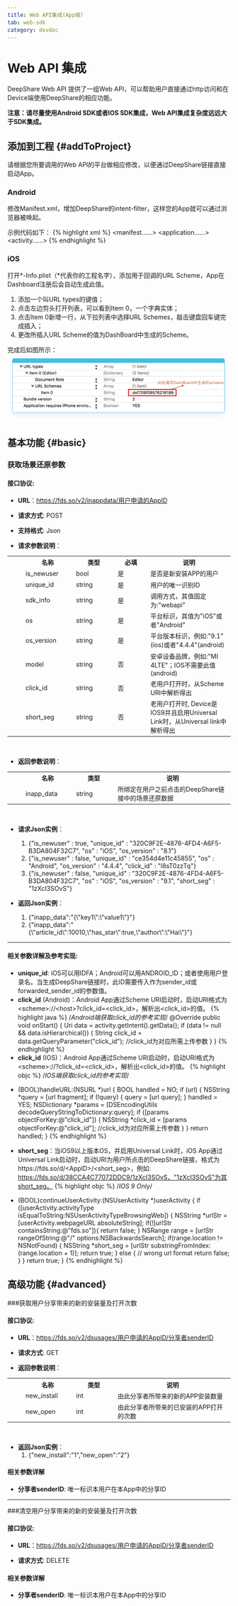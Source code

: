 ```yaml
---
title: Web API集成(App端)
tab: web-sdk
category: devdoc
---
```

# Web API 集成

DeepShare Web API 提供了一组Web API，可以帮助用户直接通过http访问和在Device端使用DeepShare的相应功能。    

**注意：请尽量使用Android SDK或者IOS SDK集成，Web API集成复杂度远远大于SDK集成。**

## 添加到工程 {#addToProject}
请根据您所要调用的Web API的平台做相应修改，以便通过DeepShare链接直接启动App。

### Android

修改Manifest.xml，增加DeepShare的intent-filter，这样您的App就可以通过浏览器被唤起。

示例代码如下：
{% highlight xml %}
<manifest……>
    <uses-permission android:name="android.permission.INTERNET" />
    <application……>
        <activity……>
            <intent-filter>
                <data
                    android:host="此处填写DashBoard中生成的host"
                    android:scheme="此处填写DashBoard中生成的scheme" />
                <action android:name="android.intent.action.VIEW" />
                <category android:name="android.intent.category.DEFAULT" />
                <category android:name="android.intent.category.BROWSABLE" />
            </intent-filter>
        </activity>
    </application>
</manifest>
{% endhighlight %}

### iOS
打开\*-Info.plist（\*代表你的工程名字），添加用于回调的URL Scheme，App在Dashboard注册后会自动生成此值。

  1. 添加一个叫URL types的键值；
  2. 点击左边剪头打开列表，可以看到Item 0，一个字典实体；
  3. 点击Item 0新增一行，从下拉列表中选择URL Schemes，敲击键盘回车键完成插入；
  4. 更改所插入URL Scheme的值为DashBoard中生成的Scheme。

完成后如图所示：
![](/img/doc-ios-sdk-p1.png)

## 基本功能 {#basic}

### 获取场景还原参数

#### 接口协议: 

- **URL**：https://fds.so/v2/inappdata/用户申请的AppID

- **请求方式**: POST

- **支持格式**: Json

- **请求参数说明**：

<body>
    <table class="api_table" border="0" cellspacing="0" cellpadding="0">
        <tbody>
            <tr class="title">
                <th width="20"></th>
                <th width="100">名称</th>
                <th width="80">类型</th>
                <th width="60">必填</th>
                <th>说明</th>
            </tr>
            <tr>
                <td>&nbsp;</td>
                <td class="url">is_newuser</td>
                <td class="url">bool</td>
                <td class="url">是</td>
                <td>是否是新安装APP的用户</td>
            </tr>
            <tr>
                <td>&nbsp;</td>
                <td class="url">unique_id</td>
                <td class="url">string</td>
                <td class="url">是</td>
                <td>用户的唯一识别ID</td>
            </tr>
            <tr>
                <td>&nbsp;</td>
                <td class="url">sdk_info</td>
                <td class="url">string</td>
                <td class="url">是</td>
                <td>调用方式，其值固定为:"webapi"</td>
            </tr>
            <tr>
                <td>&nbsp;</td>
                <td class="url">os</td>
                <td class="url">string</td>
                <td class="url">是</td>
                <td>平台标识，其值为"iOS"或者"Android"</td>
            </tr>
            <tr>
                <td>&nbsp;</td>
                <td class="url">os_version</td>
                <td class="url">string</td>
                <td class="url">是</td>
                <td>平台版本标识，例如:"9.1"(ios)或者"4.4.4"(android)</td>
            </tr>
            <tr>
                <td>&nbsp;</td>
                <td class="url">model</td>
                <td class="url">string</td>
                <td class="url">否</td>
                <td>安卓设备品牌，例如:"MI 4LTE"；IOS不需要此值(android)</td>
            </tr>
            <tr>
                <td>&nbsp;</td>
                <td class="url">click_id</td>
                <td class="url">string</td>
                <td class="url">否</td>
                <td>老用户打开时，从Scheme URI中解析得出</td>
            </tr>
            <tr>
                <td>&nbsp;</td>
                <td class="url">short_seg</td>
                <td class="url">string</td>
                <td class="url">否</td>
                <td>老用户打开时, Device是IOS9并且启用Universal Link时，从Universal link中解析得出</td>
            </tr>
        </tbody>
    </table>
    <br/>
</body>

- **返回参数说明**：
<body>
    <table class="api_table" border="0" cellspacing="0" cellpadding="0">
        <tbody>
            <tr class="title">
                <th width="20"></th>
                <th width="100">名称</th>
                <th width="80">类型</th>
                <th>说明</th>
            </tr>
            <tr>
                <td>&nbsp;</td>
                <td class="url">inapp_data</td>
                <td class="url">string</td>
                <td>所绑定在用户之前点击的DeepShare链接中的场景还原数据</td>
            </tr>
        </tbody>
    </table>
    <br/>
</body>

- **请求Json实例**：
   1. {\"is_newuser\" : true, \"unique_id\" : \"320C9F2E-4876-4FD4-A6F5-B3DA804F32C7\", \"os\" : \"iOS\", \"os_version\" : \"8.1\"}   
   2. {\"is_newuser\" : false, \"unique_id\" : \"ce354d4e11c45855\", \"os\" : \"Android\", \"os_version\" : \"4.4.4\", \"click_id\" : \"l8sT0zzTq\"}
   3. {\"is_newuser\" : false, \"unique_id\" : \"320C9F2E-4876-4FD4-A6F5-B3DA804F32C7\", \"os\" : \"iOS\", \"os_version\" : \"9.1\", \"short_seg\" : \"1zXcI3SOvS\"}

- **返回Json实例**：
  1. {\"inapp_data\":\"{\\\"key1\\\":\\\"value1\\\"}\"}
  2. {\"inapp_data\":\"{\\\"article_id\\\":10010,\\\"has_star\\\":true,\\\"author\\\":\\\"Hai\\\"}\"}

___

#### 相关参数详解及参考实现: 
  - **unique_id**: iOS可以用IDFA；Android可以用ANDROID_ID；或者使用用户登录名。当生成DeepShare链接时，此ID需要传入作为sender_id或forwarded_sender_id的参数值。   
  - **click_id** (Android)：Android App通过Scheme URI启动时，启动URI格式为\<scheme\>://\<host\>?click_id=\<click_id\>，解析出\<click_id\>的值。
     {% highlight java %}
  /*Android端获取click_id的参考实现*/
    @Override
    public void onStart() {
        Uri data = activity.getIntent().getData();
        if (data != null && data.isHierarchical()) {
            String click_id = data.getQueryParameter("click_id");
            //click_id为对应所需上传参数
        }
    }
 {% endhighlight %}
  - **click_id** (IOS)：Android App通过Scheme URI启动时，启动URI格式为\<scheme\>://?click_id=\<click_id\>，解析出\<click_id\>的值。
 {% highlight objc %}
 /*IOS端获取click_id的参考实现*/
 + (BOOL)handleURL:(NSURL *)url {
    BOOL handled = NO;
    if (url) {
        NSString *query = [url fragment];
        if (!query) {
            query = [url query];
        }
        handled = YES;
        NSDictionary *params = [DSEncodingUtils decodeQueryStringToDictionary:query];
        if ([params objectForKey:@"click_id"]) {
            NSString *click_id = [params objectForKey:@"click_id"];
            //click_id为对应所需上传参数
        }
    }
    return handled;
}
 {% endhighlight %}

  - **short_seg**：当iOS9以上版本OS，并启用Universal Link时，iOS App通过Universal Link启动时，启动URI为用户所点击的DeepShare链接，格式为https://fds.so/d/\<AppID\>/\<short_seg\>，例如: https://fds.so/d/38CCA4C77072DDC9/1zXcI3SOvS，"1zXcI3SOvS"为其short_seg。
 {% highlight objc %}
 /*IOS 9 Only*/
 + (BOOL)continueUserActivity:(NSUserActivity *)userActivity {
    if ([userActivity.activityType isEqualToString:NSUserActivityTypeBrowsingWeb]) {
        NSString *urlStr = [userActivity.webpageURL absoluteString];
        if(![urlStr containsString:@"fds.so"]){
            return false;
        }
        NSRange range = [urlStr rangeOfString:@"/" options:NSBackwardsSearch];
        if(range.location != NSNotFound) {
            NSString *short_seg = [urlStr substringFromIndex:(range.location + 1)];
            return true;
        } else {
            // wrong url format
            return false;
        }
    }
    return true;
}
 {% endhighlight %}

## 高级功能 {#advanced}

###获取用户分享带来的新的安装量及打开次数

#### 接口协议: 

- **URL**：https://fds.so/v2/dsusages/用户申请的AppID/分享者senderID

- **请求方式**: GET

- **返回参数说明**：
<body>
    <table class="api_table" border="0" cellspacing="0" cellpadding="0">
        <tbody>
            <tr class="title">
                <th width="20"></th>
                <th width="100">名称</th>
                <th width="80">类型</th>
                <th>说明</th>
            </tr>
            <tr>
                <td>&nbsp;</td>
                <td class="url">new_install</td>
                <td class="url">int</td>
                <td>由此分享者所带来的新的APP安装数量</td>
            </tr>
            <tr>
                <td>&nbsp;</td>
                <td class="url">new_open</td>
                <td class="url">int</td>
                <td>由此分享者所带来的已安装的APP打开的次数</td>
            </tr>
        </tbody>
    </table>
    <br/>
</body>


- **返回Json实例**：
  1. {\"new_install\":\"1\",\"new_open\":\"2\"}

#### 相关参数详解
  - **分享者senderID**: 唯一标识本用户在本App中的分享ID

___

###清空用户分享带来的新的安装量及打开次数

#### 接口协议: 

- **URL**：https://fds.so/v2/dsusages/用户申请的AppID/分享者senderID

- **请求方式**: DELETE

#### 相关参数详解
  - **分享者senderID**: 唯一标识本用户在本App中的分享ID


